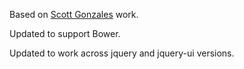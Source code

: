 Based on [Scott Gonzales](https://github.com/scottgonzalez/jquery-ui-extensions) work.

Updated to support Bower.

Updated to work across jquery and jquery-ui versions.
